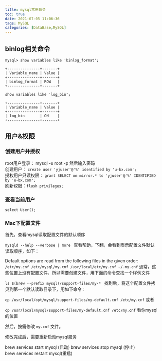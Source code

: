 ```yaml
---
title: mysql常用命令
toc: true
date: 2021-07-05 11:06:36
tags: MySQL
categories: [DataBase,MySQL]
---
```


## binlog相关命令
`mysql> show variables like 'binlog_format';`

```
+---------------+-------+
| Variable_name | Value |
+---------------+-------+
| binlog_format | ROW   |
+---------------+-------+
```
`show variables like 'log_bin';`

```
+---------------+-------+
| Variable_name | Value |
+---------------+-------+
| log_bin       | ON    |
+---------------+-------+
```



## 用户&权限
### 创建用户并授权
root用户登录： mysql -u root -p 然后输入密码  
创建用户： `create user 'yjuser'@'%' identified by 'u-bx.com';`  
授权用户只读权限： `grant SELECT on mirror.* to 'yjuser'@'%' IDENTIFIED by 'u-bx.com';`  
刷新权限：`flush privileges;`

### 查看当前用户
`select User();`



### Mac下配置文件

首先，查看mysql读取配置文件的默认顺序

`mysqld --help --verbose | more `
查看帮助，下翻，会看到表示配置文件默认读取顺序，如下：

Default options are read from the following files in the given order:
`/etc/my.cnf /etc/mysql/my.cnf /usr/local/etc/my.cnf ~/.my.cnf`
通常，这些位置上没有配置文件，所以需要创建文件，用下面的命令查找一个样例文件

`ls $(brew --prefix mysql)/support-files/my-* `
找到后，将这个配置文件拷贝到第一个默认读取目录下，用如下命令：

`cp /usr/local/opt/mysql/support-files/my-default.cnf /etc/my.cnf` 或者

`cp /usr/local/mysql/support-files/my-default.cnf /etc/my.cnf` 看你mysql的位置

然后，按需修改 `my.cnf` 文件。

修改完成后，需要重新启动mysql服务

brew services start mysql (启动)
brew services stop mysql (停止)  
brew services restart mysql(重启)
